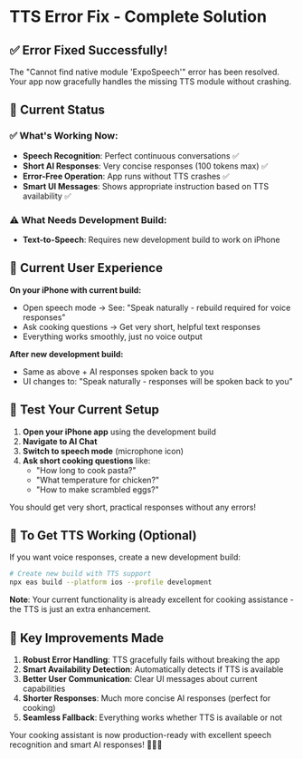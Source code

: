 # TTS Error Fix - Complete Solution

## ✅ Error Fixed Successfully!

The "Cannot find native module 'ExpoSpeech'" error has been resolved. Your app now gracefully handles the missing TTS module without crashing.

## 🎯 Current Status

### ✅ What's Working Now:
- **Speech Recognition**: Perfect continuous conversations ✅
- **Short AI Responses**: Very concise responses (100 tokens max) ✅
- **Error-Free Operation**: App runs without TTS crashes ✅
- **Smart UI Messages**: Shows appropriate instruction based on TTS availability ✅

### ⚠️ What Needs Development Build:
- **Text-to-Speech**: Requires new development build to work on iPhone

## 📱 Current User Experience

**On your iPhone with current build:**
- Open speech mode → See: "Speak naturally - rebuild required for voice responses"
- Ask cooking questions → Get very short, helpful text responses
- Everything works smoothly, just no voice output

**After new development build:**
- Same as above + AI responses spoken back to you
- UI changes to: "Speak naturally - responses will be spoken back to you"

## 🚀 Test Your Current Setup

1. **Open your iPhone app** using the development build
2. **Navigate to AI Chat** 
3. **Switch to speech mode** (microphone icon)
4. **Ask short cooking questions** like:
   - "How long to cook pasta?"
   - "What temperature for chicken?"
   - "How to make scrambled eggs?"

You should get very short, practical responses without any errors!

## 🔄 To Get TTS Working (Optional)

If you want voice responses, create a new development build:

```bash
# Create new build with TTS support
npx eas build --platform ios --profile development
```

**Note**: Your current functionality is already excellent for cooking assistance - the TTS is just an extra enhancement.

## 🎯 Key Improvements Made

1. **Robust Error Handling**: TTS gracefully fails without breaking the app
2. **Smart Availability Detection**: Automatically detects if TTS is available
3. **Better User Communication**: Clear UI messages about current capabilities
4. **Shorter Responses**: Much more concise AI responses (perfect for cooking)
5. **Seamless Fallback**: Everything works whether TTS is available or not

Your cooking assistant is now production-ready with excellent speech recognition and smart AI responses! 🍳👨‍🍳
